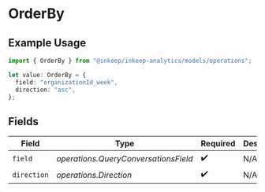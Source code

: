 # OrderBy

## Example Usage

```typescript
import { OrderBy } from "@inkeep/inkeep-analytics/models/operations";

let value: OrderBy = {
  field: "organizationId_week",
  direction: "asc",
};
```

## Fields

| Field                                | Type                                 | Required                             | Description                          |
| ------------------------------------ | ------------------------------------ | ------------------------------------ | ------------------------------------ |
| `field`                              | *operations.QueryConversationsField* | :heavy_check_mark:                   | N/A                                  |
| `direction`                          | *operations.Direction*               | :heavy_check_mark:                   | N/A                                  |